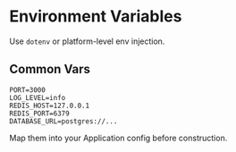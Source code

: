 # Environment Variables

Use `dotenv` or platform-level env injection.

## Common Vars

```
PORT=3000
LOG_LEVEL=info
REDIS_HOST=127.0.0.1
REDIS_PORT=6379
DATABASE_URL=postgres://...
```

Map them into your Application config before construction.
